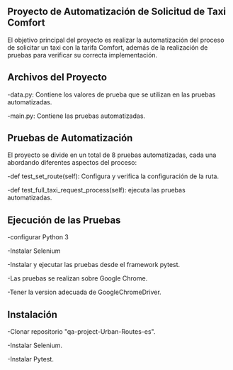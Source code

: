 Proyecto de Automatización de Solicitud de Taxi Comfort
---
El objetivo principal del proyecto es realizar la automatización del proceso de solicitar un taxi con la tarifa Comfort, además de la realización de pruebas para verificar su correcta implementación.

Archivos del Proyecto
---
-data.py: Contiene los valores de prueba que se utilizan en las pruebas automatizadas.

-main.py: Contiene las pruebas automatizadas.

Pruebas de Automatización
---
El proyecto se divide en un total de 8 pruebas automatizadas, cada una abordando diferentes aspectos del proceso:

-def test_set_route(self): Configura y verifica la configuración de la ruta.

-def test_full_taxi_request_process(self): ejecuta las pruebas automatizadas.

Ejecución de las Pruebas
---
-configurar Python 3

-Instalar Selenium

-Instalar y ejecutar las pruebas desde el framework pytest.

-Las pruebas se realizan sobre Google Chrome.

-Tener la version adecuada de GoogleChromeDriver.

Instalación
---
-Clonar repositorio "qa-project-Urban-Routes-es".

-Instalar Selenium.

-Instalar Pytest.
